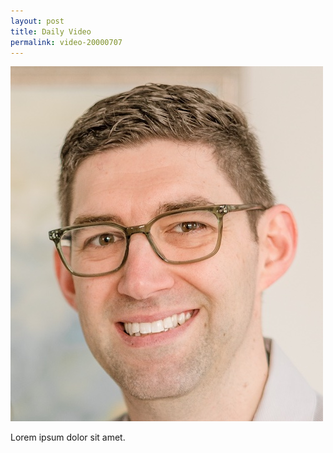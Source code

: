 ```yaml
---
layout: post
title: Daily Video
permalink: video-20000707
---
```


![This is an video clip.](./assets/photo-about_me.jpg)

Lorem ipsum dolor sit amet.
